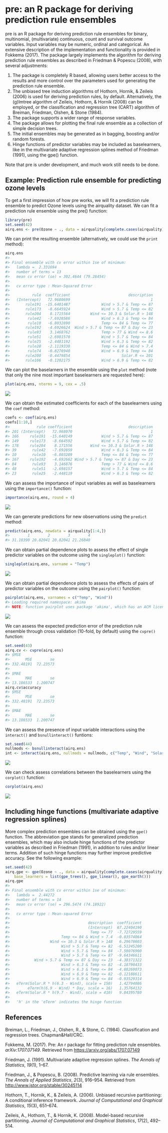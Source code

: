 pre: an R package for deriving prediction rule ensembles
========================================================

pre is an R package for deriving prediction rule ensembles for binary, multinomial, (multivariate) continuous, count and survival outcome variables. Input variables may be numeric, ordinal and categorical. An extensive description of the implementation and functionality is provided in Fokkema (2017). The package largely implements the algorithm for deriving prediction rule ensembles as described in Friedman & Popescu (2008), with several adjustments:

1.  The package is completely R based, allowing users better access to the results and more control over the parameters used for generating the prediction rule ensemble.
2.  The unbiased tree induction algorithms of Hothorn, Hornik, & Zeileis (2006) is used for deriving prediction rules, by default. Alternatively, the (g)lmtree algorithm of Zeileis, Hothorn, & Hornik (2008) can be employed, or the classification and regression tree (CART) algorithm of Breiman, Friedman, Olshen, & Stone (1984).
3.  The package supports a wider range of response variables.
4.  The package allows for plotting the final rule ensemble as a collection of simple decision trees.
5.  The initial ensembles may be generated as in bagging, boosting and/or random forests.
6.  Hinge functions of predictor variables may be included as baselearners, like in the multivariate adaptive regression splines method of Friedman (1991), using the gpe() function.

Note that pre is under development, and much work still needs to be done.

Example: Prediction rule ensemble for predicting ozone levels
-------------------------------------------------------------

To get a first impression of how pre works, we will fit a prediction rule ensemble to predict Ozone levels using the airquality dataset. We can fit a prediction rule ensemble using the pre() function:

``` r
library(pre)
set.seed(42)
airq.ens <- pre(Ozone ~ ., data = airquality[complete.cases(airquality), ])
```

We can print the resulting ensemble (alternatively, we could use the `print` method):

``` r
airq.ens
#> 
#> Final ensemble with cv error within 1se of minimum: 
#>   lambda =  2.331694
#>   number of terms = 13
#>   mean cv error (se) = 302.4644 (79.28454)
#> 
#>   cv error type : Mean-Squared Error
#> 
#>          rule  coefficient                          description
#>   (Intercept)   72.9680699                                    1
#>       rule191  -15.6401487              Wind > 5.7 & Temp <= 87
#>       rule173   -8.6645924              Wind > 5.7 & Temp <= 82
#>       rule204    8.1715564         Wind <= 10.3 & Solar.R > 148
#>        rule42   -7.6928586              Wind > 6.3 & Temp <= 84
#>        rule10   -6.8032890              Temp <= 84 & Temp <= 77
#>       rule192   -4.6926624  Wind > 5.7 & Temp <= 87 & Day <= 23
#>        rule93    3.1468762              Temp > 77 & Wind <= 8.6
#>        rule51   -2.6981570              Wind > 5.7 & Temp <= 84
#>        rule25   -2.4481192              Wind > 6.3 & Temp <= 82
#>        rule28   -2.1119330              Temp <= 84 & Wind > 7.4
#>        rule74   -0.8276940              Wind > 6.9 & Temp <= 84
#>       rule200   -0.4479854                       Solar.R <= 201
#>       rule166   -0.1202175              Wind > 6.9 & Temp <= 82
```

We can plot the baselarners in the ensemble using the `plot` method (note that only the nine most important baselearners are requested here):

``` r
plot(airq.ens, nterms = 9, cex = .5)
```

![](inst/README-figures/README-unnamed-chunk-4-1.png)

We can obtain the estimated coefficients for each of the baselearners using the `coef` method:

``` r
coefs <- coef(airq.ens)
coefs[1:10,]
#>            rule coefficient                         description
#> 201 (Intercept)   72.968070                                   1
#> 166     rule191  -15.640149             Wind > 5.7 & Temp <= 87
#> 149     rule173   -8.664592             Wind > 5.7 & Temp <= 82
#> 178     rule204    8.171556        Wind <= 10.3 & Solar.R > 148
#> 39       rule42   -7.692859             Wind > 6.3 & Temp <= 84
#> 10       rule10   -6.803289             Temp <= 84 & Temp <= 77
#> 167     rule192   -4.692662 Wind > 5.7 & Temp <= 87 & Day <= 23
#> 84       rule93    3.146876             Temp > 77 & Wind <= 8.6
#> 48       rule51   -2.698157             Wind > 5.7 & Temp <= 84
#> 23       rule25   -2.448119             Wind > 6.3 & Temp <= 82
```

We can assess the importance of input variables as well as baselearners using the `importance()` function:

``` r
importance(airq.ens, round = 4)
```

![](inst/README-figures/README-unnamed-chunk-6-1.png)

We can generate predictions for new observations using the `predict` method:

``` r
predict(airq.ens, newdata = airquality[1:4,])
#>        1        2        3        4 
#> 31.10390 20.82041 20.82041 21.26840
```

We can obtain partial dependence plots to assess the effect of single predictor variables on the outcome using the `singleplot()` function:

``` r
singleplot(airq.ens, varname = "Temp")
```

![](inst/README-figures/README-unnamed-chunk-8-1.png)

We can obtain partial dependence plots to assess the effects of pairs of predictor variables on the outcome using the `pairplot()` function:

``` r
pairplot(airq.ens, varnames = c("Temp", "Wind"))
#> Loading required namespace: akima
#> NOTE: function pairplot uses package 'akima', which has an ACM license. See also https://www.acm.org/publications/policies/software-copyright-notice.
```

![](inst/README-figures/README-unnamed-chunk-9-1.png)

We can assess the expected prediction error of the prediction rule ensemble through cross validation (10-fold, by default) using the `cvpre()` function:

``` r
set.seed(43)
airq.cv <- cvpre(airq.ens)
#> $MSE
#>       MSE        se 
#> 332.48191  72.23573 
#> 
#> $MAE
#>       MAE        se 
#> 13.186533  1.200747
airq.cv$accuracy
#> $MSE
#>       MSE        se 
#> 332.48191  72.23573 
#> 
#> $MAE
#>       MAE        se 
#> 13.186533  1.200747
```

We can assess the presence of input variable interactions using the `interact()` and `bsnullinteract()` funtions:

``` r
set.seed(44)
nullmods <- bsnullinteract(airq.ens)
int <- interact(airq.ens, nullmods = nullmods, c("Temp", "Wind", "Solar.R", "Month"))
```

![](inst/README-figures/README-unnamed-chunk-11-1.png)

We can check assess correlations between the baselearners using the `corplot()` function:

``` r
corplot(airq.ens)
```

![](inst/README-figures/README-unnamed-chunk-12-1.png)

Including hinge functions (multivariate adaptive regression splines)
--------------------------------------------------------------------

More complex prediction ensembles can be obtained using the `gpe()` function. The abbreviation gpe stands for generalized prediction ensembles, which may also include hinge functions of the predictor variables as described in Friedman (1991), in addition to rules and/or linear terms. Addition of such hinge functions may further improve predictive accuracy. See the following example:

``` r
set.seed(42)
airq.gpe <- gpe(Ozone ~ ., data = airquality[complete.cases(airquality),], 
    base_learners = list(gpe_trees(), gpe_linear(), gpe_earth()))
airq.gpe
#> 
#> Final ensemble with cv error within 1se of minimum: 
#>   lambda =  2.44272
#>   number of terms = 14
#>   mean cv error (se) = 296.5474 (74.18922)
#> 
#>   cv error type : Mean-squared Error
#> 
#>                                   description  coefficient
#>                                   (Intercept)  67.22404190
#>                                    Temp <= 77  -7.72729559
#>                       Temp <= 84 & Wind > 7.4  -0.03574864
#>                  Wind <= 10.3 & Solar.R > 148   6.29678603
#>                       Wind > 5.7 & Temp <= 82  -6.51245200
#>                       Wind > 5.7 & Temp <= 84  -7.58076900
#>                       Wind > 5.7 & Temp <= 87  -9.64346611
#>           Wind > 5.7 & Temp <= 87 & Day <= 23  -4.38371322
#>                       Wind > 6.3 & Temp <= 82  -4.18790433
#>                       Wind > 6.3 & Temp <= 84  -4.88269073
#>                       Wind > 6.9 & Temp <= 82  -0.12188611
#>                       Wind > 6.9 & Temp <= 84  -0.93529314
#>   eTerm(Solar.R * h(6.3 - Wind), scale = 150)   1.42794086
#>        eTerm(h(6.9 - Wind) * Day, scale = 16)   1.35764132
#>   eTerm(Solar.R * h(9.7 - Wind), scale = 410)   9.84395780
#> 
#>   'h' in the 'eTerm' indicates the hinge function
```

References
----------

Breiman, L., Friedman, J., Olshen, R., & Stone, C. (1984). Classification and regression trees. Chapman&Hall/CRC.

Fokkema, M. (2017). Pre: An r package for fitting prediction rule ensembles. *arXiv:1707.07149*. Retrieved from <https://arxiv.org/abs/1707.07149>

Friedman, J. (1991). Multivariate adaptive regression splines. *The Annals of Statistics*, *19*(1), 1–67.

Friedman, J., & Popescu, B. (2008). Predictive learning via rule ensembles. *The Annals of Applied Statistics*, *2*(3), 916–954. Retrieved from <http://www.jstor.org/stable/30245114>

Hothorn, T., Hornik, K., & Zeileis, A. (2006). Unbiased recursive partitioning: A conditional inference framework. *Journal of Computational and Graphical Statistics*, *15*(3), 651–674.

Zeileis, A., Hothorn, T., & Hornik, K. (2008). Model-based recursive partitioning. *Journal of Computational and Graphical Statistics*, *17*(2), 492–514.
